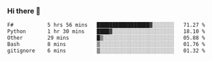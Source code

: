 ### Hi there 👋

<!--
**gustavkrist/gustavkrist** is a ✨ _special_ ✨ repository because its `README.md` (this file) appears on your GitHub profile.

Here are some ideas to get you started:

- 🔭 I’m currently working on ...
- 🌱 I’m currently learning ...
- 👯 I’m looking to collaborate on ...
- 🤔 I’m looking for help with ...
- 💬 Ask me about ...
- 📫 How to reach me: ...
- 😄 Pronouns: ...
- ⚡ Fun fact: ...
-->

<!--START_SECTION:waka-->

```txt
F#           5 hrs 56 mins   █████████████████▓░░░░░░░   71.27 %
Python       1 hr 30 mins    ████▓░░░░░░░░░░░░░░░░░░░░   18.10 %
Other        29 mins         █▒░░░░░░░░░░░░░░░░░░░░░░░   05.88 %
Bash         8 mins          ▒░░░░░░░░░░░░░░░░░░░░░░░░   01.76 %
gitignore    6 mins          ▒░░░░░░░░░░░░░░░░░░░░░░░░   01.32 %
```

<!--END_SECTION:waka-->

